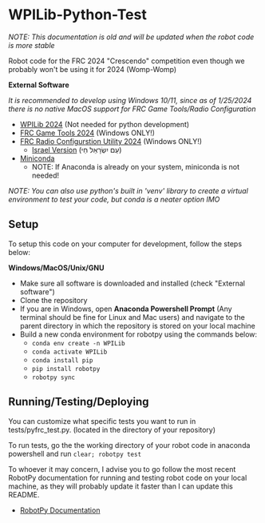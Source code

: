 # WPILib-Python-Test

_NOTE: This documentation is old and will be updated when the robot code is more stable_

Robot code for the FRC 2024 "Crescendo" competition even though we probably won't be using it for 2024 (Womp-Womp)

**External Software**

_It is recommended to develop using Windows 10/11, since as of 1/25/2024 there is no native MacOS support for FRC Game Tools/Radio Configuration_

- [WPILib 2024](https://github.com/wpilibsuite/allwpilib/releases/tag/v2024.2.1) (Not needed for python development)
- [FRC Game Tools 2024](https://www.ni.com/en/support/downloads/drivers/download.frc-game-tools.html#500107) (Windows ONLY!)
- [FRC Radio Configurstion Utility 2024](https://firstfrc.blob.core.windows.net/frc2024/Radio/FRC_Radio_Configuration_24_0_1.zip) (Windows ONLY!)
  - [Israel Version](https://firstfrc.blob.core.windows.net/frc2024/Radio/FRC_Radio_Configuration_24_0_1_IL.zip) (עַם יִשְׂרָאֵל חַי)
- [Miniconda](https://docs.conda.io/projects/miniconda/en/latest/miniconda-install.html)
  - NOTE: If Anaconda is already on your system, miniconda is not needed!

_NOTE: You can also use python's built in 'venv' library to create a virtual environment to test your code, but conda is a neater option IMO_

## Setup

To setup this code on your computer for development, follow the steps below:

**Windows/MacOS/Unix/GNU**
- Make sure all software is downloaded and installed (check "External software")
- Clone the repository
- If you are in Windows, open **Anaconda Powershell Prompt** (Any terminal should be fine for Linux and Mac users) and navigate to the parent directory in which the repository is stored on your local machine
- Build a new conda environment for robotpy using the commands below:
  - `conda env create -n WPILib`
  - `conda activate WPILib`
  - `conda install pip`
  - `pip install robotpy`
  - `robotpy sync`

## Running/Testing/Deploying

You can customize what specific tests you want to run in tests/pyfrc_test.py. (located in the directory of your repository)

To run tests, go the the working directory of your robot code in anaconda powershell and run `clear; robotpy test`

To whoever it may concern, I advise you to go follow the most recent RobotPy documentation for running and testing robot code on your local machine, as they will probably update it faster than I can update this README.
- [RobotPy Documentation](https://robotpy.readthedocs.io/en/stable/)
